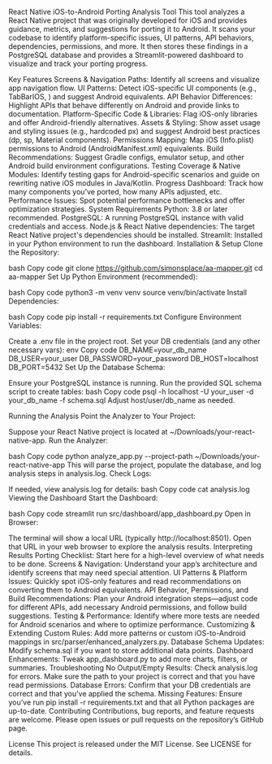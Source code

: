 React Native iOS-to-Android Porting Analysis Tool
This tool analyzes a React Native project that was originally developed for iOS and provides guidance, metrics, and suggestions for porting it to Android. It scans your codebase to identify platform-specific issues, UI patterns, API behaviors, dependencies, permissions, and more. It then stores these findings in a PostgreSQL database and provides a Streamlit-powered dashboard to visualize and track your porting progress.

Key Features
Screens & Navigation Paths: Identify all screens and visualize app navigation flow.
UI Patterns: Detect iOS-specific UI components (e.g., TabBarIOS, <Modal>) and suggest Android equivalents.
API Behavior Differences: Highlight APIs that behave differently on Android and provide links to documentation.
Platform-Specific Code & Libraries: Flag iOS-only libraries and offer Android-friendly alternatives.
Assets & Styling: Show asset usage and styling issues (e.g., hardcoded px) and suggest Android best practices (dp, sp, Material components).
Permissions Mapping: Map iOS (Info.plist) permissions to Android (AndroidManifest.xml) equivalents.
Build Recommendations: Suggest Gradle configs, emulator setup, and other Android build environment configurations.
Testing Coverage & Native Modules: Identify testing gaps for Android-specific scenarios and guide on rewriting native iOS modules in Java/Kotlin.
Progress Dashboard: Track how many components you’ve ported, how many APIs adjusted, etc.
Performance Issues: Spot potential performance bottlenecks and offer optimization strategies.
System Requirements
Python: 3.8 or later recommended.
PostgreSQL: A running PostgreSQL instance with valid credentials and access.
Node.js & React Native dependencies: The target React Native project's dependencies should be installed.
Streamlit: Installed in your Python environment to run the dashboard.
Installation & Setup
Clone the Repository:

bash
Copy code
git clone https://github.com/simonsplace/aa-mapper.git
cd aa-mapper
Set Up Python Environment (recommended):

bash
Copy code
python3 -m venv venv
source venv/bin/activate
Install Dependencies:

bash
Copy code
pip install -r requirements.txt
Configure Environment Variables:

Create a .env file in the project root.
Set your DB credentials (and any other necessary vars):
env
Copy code
DB_NAME=your_db_name
DB_USER=your_user
DB_PASSWORD=your_password
DB_HOST=localhost
DB_PORT=5432
Set Up the Database Schema:

Ensure your PostgreSQL instance is running.
Run the provided SQL schema script to create tables:
bash
Copy code
psql -h localhost -U your_user -d your_db_name -f schema.sql
Adjust host/user/db_name as needed.

Running the Analysis
Point the Analyzer to Your Project:

Suppose your React Native project is located at ~/Downloads/your-react-native-app.
Run the Analyzer:

bash
Copy code
python analyze_app.py --project-path ~/Downloads/your-react-native-app
This will parse the project, populate the database, and log analysis steps in analysis.log.
Check Logs:

If needed, view analysis.log for details:
bash
Copy code
cat analysis.log
Viewing the Dashboard
Start the Dashboard:

bash
Copy code
streamlit run src/dashboard/app_dashboard.py
Open in Browser:

The terminal will show a local URL (typically http://localhost:8501).
Open that URL in your web browser to explore the analysis results.
Interpreting Results
Porting Checklist: Start here for a high-level overview of what needs to be done.
Screens & Navigation: Understand your app’s architecture and identify screens that may need special attention.
UI Patterns & Platform Issues: Quickly spot iOS-only features and read recommendations on converting them to Android equivalents.
API Behavior, Permissions, and Build Recommendations: Plan your Android integration steps—adjust code for different APIs, add necessary Android permissions, and follow build suggestions.
Testing & Performance: Identify where more tests are needed for Android scenarios and where to optimize performance.
Customizing & Extending
Custom Rules: Add more patterns or custom iOS-to-Android mappings in src/parser/enhanced_analyzers.py.
Database Schema Updates: Modify schema.sql if you want to store additional data points.
Dashboard Enhancements: Tweak app_dashboard.py to add more charts, filters, or summaries.
Troubleshooting
No Output/Empty Results: Check analysis.log for errors. Make sure the path to your project is correct and that you have read permissions.
Database Errors: Confirm that your DB credentials are correct and that you’ve applied the schema.
Missing Features: Ensure you’ve run pip install -r requirements.txt and that all Python packages are up-to-date.
Contributing
Contributions, bug reports, and feature requests are welcome. Please open issues or pull requests on the repository’s GitHub page.

License
This project is released under the MIT License. See LICENSE for details.